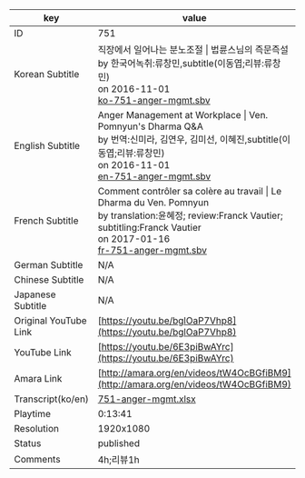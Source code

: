 |  key  |  value  |
|-------|---------|
| ID            | 751 |
| Korean Subtitle | 직장에서 일어나는 분노조절 \| 법륜스님의 즉문즉설<br>by 한국어녹취:류창민,subtitle(이동엽;리뷰:류창민)<br>on 2016-11-01<br>[ko-751-anger-mgmt.sbv](https://github.com/jungtosociety/dharma-qna/raw/master/sub/751/ko-751-anger-mgmt.sbv)<br>|
| English Subtitle | Anger Management at Workplace \| Ven. Pomnyun's Dharma Q&A<br>by 번역:신미라, 김연우, 김미선, 이혜진,subtitle(이동엽;리뷰:류창민)<br>on 2016-11-01<br>[en-751-anger-mgmt.sbv](https://github.com/jungtosociety/dharma-qna/raw/master/sub/751/en-751-anger-mgmt.sbv)<br>|
| French Subtitle | Comment contrôler sa colère au travail \| Le Dharma du Ven. Pomnyun<br>by translation:윤혜정; review:Franck Vautier; subtitling:Franck Vautier<br>on 2017-01-16<br>[fr-751-anger-mgmt.sbv](https://github.com/jungtosociety/dharma-qna/raw/master/sub/751/fr-751-anger-mgmt.sbv)<br>|
| German Subtitle | N/A |
| Chinese Subtitle | N/A |
| Japanese Subtitle | N/A |
| Original YouTube Link  | [https://youtu.be/bglOaP7Vhp8](https://youtu.be/bglOaP7Vhp8) |
| YouTube Link  | [https://youtu.be/6E3piBwAYrc](https://youtu.be/6E3piBwAYrc) |
| Amara Link    | [http://amara.org/en/videos/tW4OcBGfiBM9](http://amara.org/en/videos/tW4OcBGfiBM9) |
| Transcript(ko/en) | [751-anger-mgmt.xlsx](https://github.com/jungtosociety/dharma-qna/raw/master/sub/751/751-anger-mgmt.xlsx) |
| Playtime | 0:13:41 |
| Resolution | 1920x1080|
| Status | published |
| Comments | 4h;리뷰1h |
